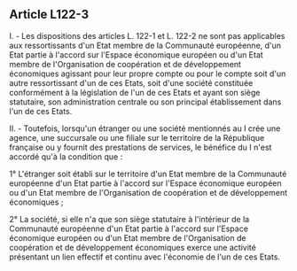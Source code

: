 Article L122-3
----
I. - Les dispositions des articles L. 122-1 et L. 122-2 ne sont pas applicables
aux ressortissants d'un Etat membre de la Communauté européenne, d'un Etat
partie à l'accord sur l'Espace économique européen ou d'un Etat membre de
l'Organisation de coopération et de développement économiques agissant pour leur
propre compte ou pour le compte soit d'un autre ressortissant d'un de ces Etats,
soit d'une société constituée conformément à la législation de l'un de ces Etats
et ayant son siège statutaire, son administration centrale ou son principal
établissement dans l'un de ces Etats.

II. - Toutefois, lorsqu'un étranger ou une société mentionnés au I crée une
agence, une succursale ou une filiale sur le territoire de la République
française ou y fournit des prestations de services, le bénéfice du I n'est
accordé qu'à la condition que :

1° L'étranger soit établi sur le territoire d'un Etat membre de la Communauté
européenne d'un Etat partie à l'accord sur l'Espace économique européen ou d'un
Etat membre de l'Organisation de coopération et de développement économiques ;

2° La société, si elle n'a que son siège statutaire à l'intérieur de la
Communauté européenne d'un Etat partie à l'accord sur l'Espace économique
européen ou d'un Etat membre de l'Organisation de coopération et de
développement économiques exerce une activité présentant un lien effectif et
continu avec l'économie de l'un de ces Etats.
